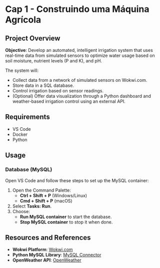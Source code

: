 # Cap 1 - Construindo uma Máquina Agrícola

## Project Overview

**Objective**: Develop an automated, intelligent irrigation system that uses real-time data from simulated sensors to optimize water usage based on soil moisture, nutrient levels (P and K), and pH.

The system will:

- Collect data from a network of simulated sensors on Wokwi.com.
- Store data in a SQL database.
- Control irrigation based on sensor readings.
- (Optional) Offer data visualization through a Python dashboard and weather-based irrigation control using an external API.

## Requirements

- VS Code
- Docker
- Python

## Usage

### Database (MySQL)

Open VS Code and follow these steps to set up the MySQL container:

1. Open the Command Palette:
   - **Ctrl + Shift + P** (Windows/Linux)
   - **Cmd + Shift + P** (macOS)
2. Select **Tasks: Run**.
3. Choose:
   - **Run MySQL container** to start the database.
   - **Stop MySQL container** to stop it when done.

## Resources and References

- **Wokwi Platform**: [Wokwi.com](https://wokwi.com)
- **Python MySQL Library**: [MySQL Connector](https://pypi.org/project/mysql-connector-python/)
- **OpenWeather API**: [OpenWeather](https://openweathermap.org/api)
